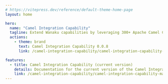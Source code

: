```yaml
---
# https://vitepress.dev/reference/default-theme-home-page
layout: home

hero:
  name: "Camel Integration Capability"
  tagline: Extend Wanaku capabilities by leveraging 300+ Apache Camel Components
  actions:
    - theme: brand
      text: Camel Integration Capability 0.0.8
      link: /camel-integration-capability/camel-integration-capability-0.0.8/

features:
  - title: Camel Integration Capability (current version)
    details: Documentation for the current version of the Camel Integration Capability
    link: /camel-integration-capability/camel-integration-capability-main/
---
```



